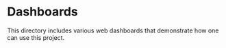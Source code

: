 # Dashboards

This directory includes various web dashboards
that demonstrate how one can use this project.
